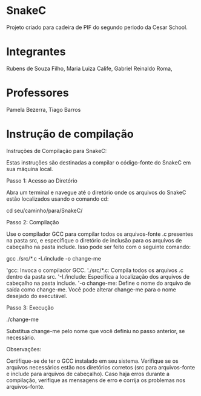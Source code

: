# SnakeC

Projeto criado para cadeira de PIF do segundo periodo da Cesar School.

# Integrantes

Rubens de Souza Filho, Maria Luiza Calife, Gabriel Reinaldo Roma,

# Professores

Pamela Bezerra, Tiago Barros

# Instrução de compilação

Instruções de Compilação para SnakeC:

Estas instruções são destinadas a compilar o código-fonte do SnakeC em sua máquina local.

Passo 1: Acesso ao Diretório

Abra um terminal e navegue até o diretório onde os arquivos do SnakeC estão localizados usando o comando cd:

cd seu/caminho/para/SnakeC/

Passo 2: Compilação

Use o compilador GCC para compilar todos os arquivos-fonte .c presentes na pasta src, e especifique o diretório de inclusão para os arquivos de cabeçalho na pasta include. Isso pode ser feito com o seguinte comando:

gcc ./src/*.c -I./include -o change-me

'gcc: Invoca o compilador GCC.
'./src/*.c: Compila todos os arquivos .c dentro da pasta src.
'-I./include: Especifica a localização dos arquivos de cabeçalho na pasta include.
'-o change-me: Define o nome do arquivo de saída como change-me. Você pode alterar change-me para o nome desejado do executável.

Passo 3: Execução

./change-me

Substitua change-me pelo nome que você definiu no passo anterior, se necessário.

Observações:

Certifique-se de ter o GCC instalado em seu sistema.
Verifique se os arquivos necessários estão nos diretórios corretos (src para arquivos-fonte e include para arquivos de cabeçalho).
Caso haja erros durante a compilação, verifique as mensagens de erro e corrija os problemas nos arquivos-fonte.




